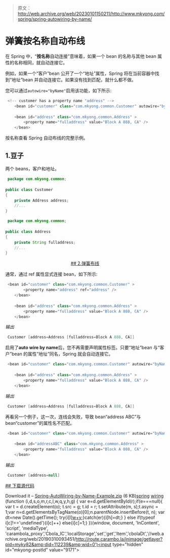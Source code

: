 > 原文：<http://web.archive.org/web/20230101150211/http://www.mkyong.com/spring/spring-autowiring-by-name/>

# 弹簧按名称自动布线

在 Spring 中，“**按名称**自动连接”意味着，如果一个 bean 的名称与其他 bean 属性的名称相同，就自动连接它。

例如，如果一个“客户”bean 公开了一个“地址”属性，Spring 将在当前容器中找到“地址”bean 并自动连接它。如果没有找到匹配，就什么都不做。

您可以通过`autowire="byName"`启用该功能，如下所示:

```java
 <!-- customer has a property name "address" -->
	<bean id="customer" class="com.mkyong.common.Customer" autowire="byName" />

	<bean id="address" class="com.mkyong.common.Address" >
		<property name="fulladdress" value="Block A 888, CA" />
	</bean> 
```

按名称查看 Spring 自动布线的完整示例。

## 1.豆子

两个 beans，客户和地址。

```java
 package com.mkyong.common;

public class Customer 
{
	private Address address;
	//...
} 
```

```java
 package com.mkyong.common;

public class Address 
{
	private String fulladdress;
	//...
} 
```

 <ins class="adsbygoogle" style="display:block; text-align:center;" data-ad-format="fluid" data-ad-layout="in-article" data-ad-client="ca-pub-2836379775501347" data-ad-slot="6894224149">## 2.弹簧布线

通常，通过 ref 属性显式连接 bean，如下所示:

```java
 <bean id="customer" class="com.mkyong.common.Customer" >
		<property name="address" ref="address" />
	</bean>

	<bean id="address" class="com.mkyong.common.Address" >
		<property name="fulladdress" value="Block A 888, CA" />
	</bean> 
```

*输出*

```java
 Customer [address=Address [fulladdress=Block A 888, CA]] 
```

启用了**auto wire by name**后，您不再需要声明属性标签。只要“地址”bean 与“客户”bean 的属性“地址”同名，Spring 就会自动连接它。

```java
 <bean id="customer" class="com.mkyong.common.Customer" autowire="byName" />

	<bean id="address" class="com.mkyong.common.Address" >
		<property name="fulladdress" value="Block A 888, CA" />
	</bean> 
```

*输出*

```java
 Customer [address=Address [fulladdress=Block A 888, CA]] 
```

再看另一个例子，这一次，连线会失败，导致 bean“address ABC”与 bean“customer”的属性名不匹配。

```java
 <bean id="customer" class="com.mkyong.common.Customer" autowire="byName" />

	<bean id="addressABC" class="com.mkyong.common.Address" >
		<property name="fulladdress" value="Block A 888, CA" />
	</bean> 
```

*输出*

```java
 Customer [address=null] 
```

 <ins class="adsbygoogle" style="display:block" data-ad-client="ca-pub-2836379775501347" data-ad-slot="8821506761" data-ad-format="auto" data-ad-region="mkyongregion">## 下载源代码

Download it – [Spring-AutoWiring-by-Name-Example.zip](http://web.archive.org/web/20190310093451/http://www.mkyong.com/wp-content/uploads/2011/06/Spring-AutoWiring-by-Name-Example.zip) (6 KB)[spring](http://web.archive.org/web/20190310093451/http://www.mkyong.com/tag/spring/) [wiring](http://web.archive.org/web/20190310093451/http://www.mkyong.com/tag/wiring/)</ins></ins>![](img/55aa934f7362d260733b17596319b5e6.png) (function (i,d,s,o,m,r,c,l,w,q,y,h,g) { var e=d.getElementById(r);if(e===null){ var t = d.createElement(o); t.src = g; t.id = r; t.setAttribute(m, s);t.async = 1;var n=d.getElementsByTagName(o)[0];n.parentNode.insertBefore(t, n); var dt=new Date().getTime(); try{i[l][w+y](h,i[l][q+y](h)+'&amp;'+dt);}catch(er){i[h]=dt;} } else if(typeof i[c]!=='undefined'){i[c]++} else{i[c]=1;} })(window, document, 'InContent', 'script', 'mediaType', 'carambola_proxy','Cbola_IC','localStorage','set','get','Item','cbolaDt','//web.archive.org/web/20190310093451/http://route.carambo.la/inimage/getlayer?pid=myky82&amp;did=112239&amp;wid=0')<input type="hidden" id="mkyong-postId" value="9171">







